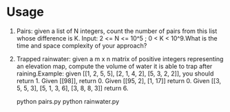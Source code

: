 Usage
============================

1. Pairs: given a list of N integers, count the number of pairs from this list whose difference is K. Input: 2 <= N <= 10^5 ; 0 < K < 10^9.What is the time and space complexity of your approach?

2. Trapped rainwater: given a m x n matrix of positive integers representing an elevation map, compute the volume of water it is able to trap after raining.Example: given [[1, 2, 5, 5], [2, 1, 4, 2], [5, 3, 2, 2]], you should return 1. Given [[98]], return 0. Given [[95, 2], [1, 17]] return 0. Given [[3, 5, 5, 3], [5, 1, 3, 6], [3, 8, 8, 3]] return 6.

    python pairs.py
    python rainwater.py
